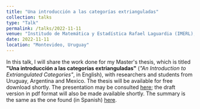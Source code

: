 ```yaml
---
title: "Una introducción a las categorías extrianguladas"
collection: talks
type: "Talk"
permalink: /talks/2022-11-11
venue: "Institudo de Matemática y Estadística Rafael Laguardia (IMERL), Universidad de la República"
date: 2022-11-11
location: "Montevideo, Uruguay"
---
```


In this talk, I will share the work done for my Master's thesis, which is titled **"Una introducción a las categorías extrianguladas"** (_"An Introduction to Extriangulated Categories"_, in English), with researchers and students from Uruguay, Argentina and Mexico. The thesis will be available for free download shortly. The presentation may be consulted [here](dabnciencias.github.io/Examen_profesional); the draft version in pdf format will also be made available shortly. The summary is the same as the one found (in Spanish) [here](https://www.matem.unam.mx/actividades/seminarios/representaciones/actividades/una-introduccion-a-las-categorias-extrianguladas).
